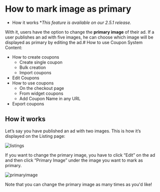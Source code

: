 # How to mark image as primary

-  How it works
**This feature is available on our 2.5.1 release.*

With it, users have the option to change the **primary image** of their ad. If a user publishes an ad with five images, he can choose which image will be displayed as primary by editing the ad.# How to use Coupon System
Content:
-   How to create coupons
    -   Create single coupon
    -   Bulk creation
    -   Import coupons
-   Edit Coupons
-   How to use coupons
    -   On the checkout page
    -   From widget coupons
    -   Add Coupon Name in any URL
-   Export coupons


## How it works

Let’s say you have published an ad with two images. This is how it’s displayed on the Listing page:

![listings](https://raw.githubusercontent.com/yclas/guides/master/images/listings.jpg)

If you want to change the primary image, you have to click “Edit” on the ad and then click “Primary Image” under the image you want to mark as primary.

![primaryimage](https://github.com/yclas/guides/blob/master/images/Primary%20image.jpg)


Note that you can change the primary image as many times as you'd like!
